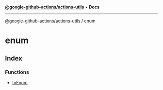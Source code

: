 [**@google-github-actions/actions-utils**](../README.md) • **Docs**

***

[@google-github-actions/actions-utils](../modules.md) / enum

# enum

## Index

### Functions

- [toEnum](functions/toEnum.md)
